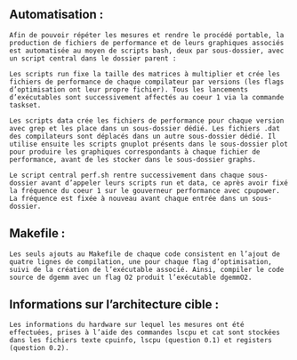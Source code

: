 ## Automatisation :

    Afin de pouvoir répéter les mesures et rendre le procédé portable, la production de fichiers de performance et de leurs graphiques associés est automatisée au moyen de scripts bash, deux par sous-dossier, avec un script central dans le dossier parent :

    Les scripts run fixe la taille des matrices à multiplier et crée les fichiers de performance de chaque compilateur par versions (les flags d’optimisation ont leur propre fichier). Tous les lancements d’exécutables sont successivement affectés au coeur 1 via la commande taskset.

    Les scripts data crée les fichiers de performance pour chaque version avec grep et les place dans un sous-dossier dédié. Les fichiers .dat des compilateurs sont déplacés dans un autre sous-dossier dédié. Il utilise ensuite les scripts gnuplot présents dans le sous-dossier plot pour produire les graphiques correspondants à chaque fichier de performance, avant de les stocker dans le sous-dossier graphs.

    Le script central perf.sh rentre successivement dans chaque sous-dossier avant d’appeler leurs scripts run et data, ce après avoir fixé la fréquence du coeur 1 sur le gouverneur performance avec cpupower. La fréquence est fixée à nouveau avant chaque entrée dans un sous-dossier.

## Makefile :

    Les seuls ajouts au Makefile de chaque code consistent en l’ajout de quatre lignes de compilation, une pour chaque flag d’optimisation, suivi de la création de l’exécutable associé. Ainsi, compiler le code source de dgemm avec un flag O2 produit l’exécutable dgemmO2.

## Informations sur l’architecture cible :

    Les informations du hardware sur lequel les mesures ont été effectuées, prises à l’aide des commandes lscpu et cat sont stockées dans les fichiers texte cpuinfo, lscpu (question 0.1) et registers (question 0.2).